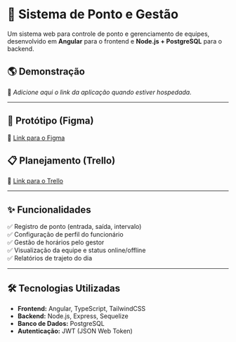 # 📌 Sistema de Ponto e Gestão

Um sistema web para controle de ponto e gerenciamento de equipes, desenvolvido em **Angular** para o frontend e **Node.js + PostgreSQL** para o backend.

## 🌎 Demonstração
🚧 *Adicione aqui o link da aplicação quando estiver hospedada.*

---

## 🎨 Protótipo (Figma)
🔗 [Link para o Figma](#https://www.figma.com/design/N1MIvo2vFjiN3XkNKsa26d/Portfolio?node-id=30-226&t=kgIGdlrzz27gN5w0-1)

## 📋 Planejamento (Trello)
🔗 [Link para o Trello](#https://trello.com/invite/b/67cb2327d265e84eb629f13a/ATTIe21330b8525f0542e99b99ac01415ad458DA50DA/sistema-de-ponto-e-gestao-angular) 

---

## ✨ Funcionalidades
✅ Registro de ponto (entrada, saída, intervalo)  
✅ Configuração de perfil do funcionário  
✅ Gestão de horários pelo gestor  
✅ Visualização da equipe e status online/offline  
✅ Relatórios de trajeto do dia  

---

## 🛠️ Tecnologias Utilizadas
- **Frontend:** Angular, TypeScript, TailwindCSS
- **Backend:** Node.js, Express, Sequelize
- **Banco de Dados:** PostgreSQL
- **Autenticação:** JWT (JSON Web Token)
